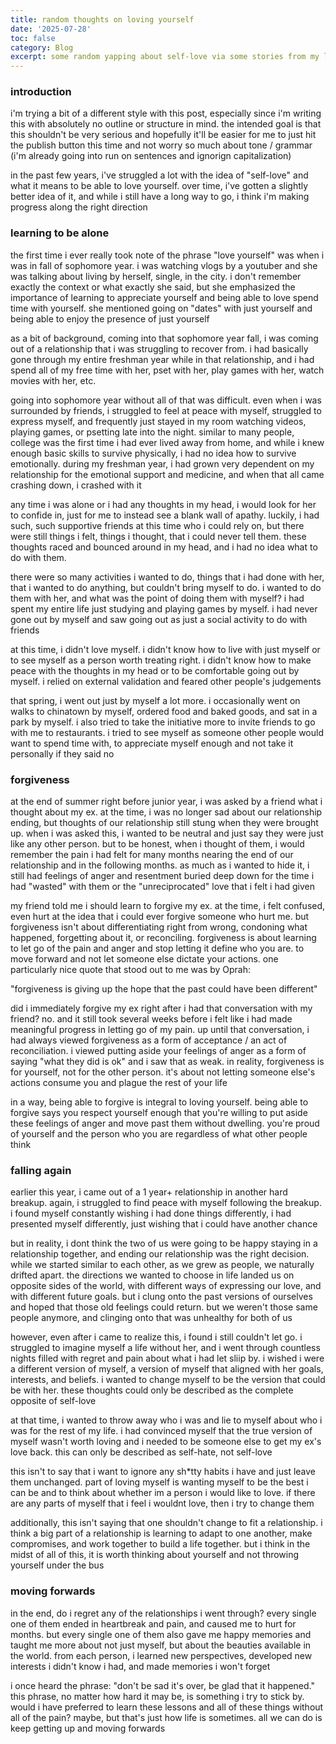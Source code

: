 ```yaml
---
title: random thoughts on loving yourself
date: '2025-07-28'
toc: false
category: Blog
excerpt: some random yapping about self-love via some stories from my last few years
---
```


### introduction

i'm trying a bit of a different style with this post, especially since i'm writing this with absolutely no outline or structure in mind. the intended goal is that this shouldn't be very serious and hopefully it'll be easier for me to just hit the publish button this time and not worry so much about tone / grammar (i'm already going into run on sentences and ignorign capitalization)

in the past few years, i've struggled a lot with the idea of "self-love" and what it means to be able to love yourself. over time, i've gotten a slightly better idea of it, and while i still have a long way to go, i think i'm making progress along the right direction

### learning to be alone

the first time i ever really took note of the phrase "love yourself" was when i was in fall of sophomore year. i was watching vlogs by a youtuber and she was talking about living by herself, single, in the city. i don't remember exactly the context or what exactly she said, but she emphasized the importance of learning to appreciate yourself and being able to love spend time with yourself. she mentioned going on "dates" with just yourself and being able to enjoy the presence of just yourself

as a bit of background, coming into that sophomore year fall, i was coming out of a relationship that i was struggling to recover from. i had basically gone through my entire freshman year while in that relationship, and i had spend all of my free time with her, pset with her, play games with her, watch movies with her, etc.

going into sophomore year without all of that was difficult. even when i was surrounded by friends, i struggled to feel at peace with myself, struggled to express myself, and frequently just stayed in my room watching videos, playing games, or psetting late into the night. similar to many people, college was the first time i had ever lived away from home, and while i knew enough basic skills to survive physically, i had no idea how to survive emotionally. during my freshman year, i had grown very dependent on my relationship for the emotional support and medicine, and when that all came crashing down, i crashed with it

any time i was alone or i had any thoughts in my head, i would look for her to confide in, just for me to instead see a blank wall of apathy. luckily, i had such, such supportive friends at this time who i could rely on, but there were still things i felt, things i thought, that i could never tell them. these thoughts raced and bounced around in my head, and i had no idea what to do with them.

there were so many activities i wanted to do, things that i had done with her, that i wanted to do anything, but couldn't bring myself to do. i wanted to do them with her, and what was the point of doing them with myself? i had spent my entire life just studying and playing games by myself. i had never gone out by myself and saw going out as just a social activity to do with friends

at this time, i didn't love myself. i didn't know how to live with just myself or to see myself as a person worth treating right. i didn't know how to make peace with the thoughts in my head or to be comfortable going out by myself. i relied on external validation and feared other people's judgements

that spring, i went out just by myself a lot more. i occasionally went on walks to chinatown by myself, ordered food and baked goods, and sat in a park by myself. i also tried to take the initiative more to invite friends to go with me to restaurants. i tried to see myself as someone other people would want to spend time with, to appreciate myself enough and not take it personally if they said no

### forgiveness

at the end of summer right before junior year, i was asked by a friend what i thought about my ex. at the time, i was no longer sad about our relationship ending, but thoughts of our relationship still stung when they were brought up. when i was asked this, i wanted to be neutral and just say they were just like any other person. but to be honest, when i thought of them, i would remember the pain i had felt for many months nearing the end of our relationship and in the following months. as much as i wanted to hide it, i still had feelings of anger and resentment buried deep down for the time i had "wasted" with them or the "unreciprocated" love that i felt i had given

my friend told me i should learn to forgive my ex. at the time, i felt confused, even hurt at the idea that i could ever forgive someone who hurt me. but forgiveness isn't about differentiating right from wrong, condoning what happened, forgetting about it, or reconciling. forgiveness is about learning to let go of the pain and anger and stop letting it define who you are. to move forward and not let someone else dictate your actions. one particularly nice quote that stood out to me was by Oprah:

"forgiveness is giving up the hope that the past could have been different"

did i immediately forgive my ex right after i had that conversation with my friend? no. and it still took several weeks before i felt like i had made meaningful progress in letting go of my pain. up until that conversation, i had always viewed forgiveness as a form of acceptance / an act of reconciliation. i viewed putting aside your feelings of anger as a form of saying "what they did is ok" and i saw that as weak. in reality, forgiveness is for yourself, not for the other person. it's about not letting someone else's actions consume you and plague the rest of your life

in a way, being able to forgive is integral to loving yourself. being able to forgive says you respect yourself enough that you're willing to put aside these feelings of anger and move past them without dwelling. you're proud of yourself and the person who you are regardless of what other people think

### falling again

earlier this year, i came out of a 1 year+ relationship in another hard breakup. again, i struggled to find peace with myself following the breakup. i found myself constantly wishing i had done things differently, i had presented myself differently, just wishing that i could have another chance

but in reality, i dont think the two of us were going to be happy staying in a relationship together, and ending our relationship was the right decision. while we started similar to each other, as we grew as people, we naturally drifted apart. the directions we wanted to choose in life landed us on opposite sides of the world, with different ways of expressing our love, and with different future goals. but i clung onto the past versions of ourselves and hoped that those old feelings could return. but we weren't those same people anymore, and clinging onto that was unhealthy for both of us

however, even after i came to realize this, i found i still couldn't let go. i struggled to imagine myself a life without her, and i went through countless nights filled with regret and pain about what i had let sliip by. i wished i were a different version of myself, a version of myself that aligned with her goals, interests, and beliefs. i wanted to change myself to be the version that could be with her. these thoughts could only be described as the complete opposite of self-love

at that time, i wanted to throw away who i was and lie to myself about who i was for the rest of my life. i had convinced myself that the true version of myself wasn't worth loving and i needed to be someone else to get my ex's love back. this can only be described as self-hate, not self-love

this isn't to say that i want to ignore any sh\*tty habits i have and just leave them unchanged. part of loving myself is wanting myself to be the best i can be and to think about whether im a person i would like to love. if there are any parts of myself that i feel i wouldnt love, then i try to change them

additionally, this isn't saying that one shouldn't change to fit a relationship. i think a big part of a relationship is learning to adapt to one another, make compromises, and work together to build a life together. but i think in the midst of all of this, it is worth thinking about yourself and not throwing yourself under the bus

### moving forwards

in the end, do i regret any of the relationships i went through? every single one of them ended in heartbreak and pain, and caused me to hurt for months. but every single one of them also gave me happy memories and taught me more about not just myself, but about the beauties available in the world. from each person, i learned new perspectives, developed new interests i didn't know i had, and made memories i won't forget

i once heard the phrase: "don't be sad it's over, be glad that it happened." this phrase, no matter how hard it may be, is something i try to stick by. would i have preferred to learn these lessons and all of these things without all of the pain? maybe, but that's just how life is sometimes. all we can do is keep getting up and moving forwards
